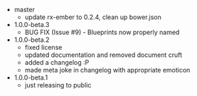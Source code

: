 - master
  - update rx-ember to 0.2.4, clean up bower.json
- 1.0.0-beta.3
  - BUG FIX (Issue #9) - Blueprints now properly named
- 1.0.0-beta.2
  - fixed license
  - updated documentation and removed document cruft
  - added a changelog :P
  - made meta joke in changelog with appropriate emoticon
- 1.0.0-beta.1
  - just releasing to public